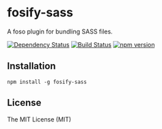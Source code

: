 # fosify-sass

A foso plugin for bundling SASS files.

[![Dependency Status](https://david-dm.org/fosojs/fosify-sass/status.svg?style=flat)](https://david-dm.org/fosojs/fosify-sass)
[![Build Status](https://travis-ci.org/fosojs/fosify-sass.svg?branch=master)](https://travis-ci.org/fosojs/fosify-sass)
[![npm version](https://badge.fury.io/js/fosify-sass.svg)](http://badge.fury.io/js/fosify-sass)


## Installation

```
npm install -g fosify-sass
```


## License

The MIT License (MIT)
